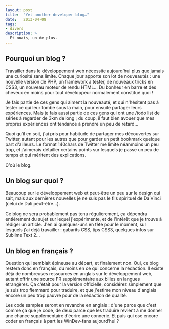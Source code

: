 ```yaml
---
layout: post
title:  "Yet another developer blog…"
date:   2013-04-08
tags:
- divers
description: >
  Et ouais, un de plus.
---
```


## Pourquoi un blog ?

Travailler dans le développement web nécessite aujourd’hui plus que jamais une curiosité sans limite. Chaque jour apporte son lot de nouveautés : une nouvelle version de PHP, un framework à tester, de nouveaux tricks en CSS3, un nouveau moteur de rendu HTML… Du bonheur en barre et des cheveux en moins pour tout développeur normalement constitué quoi !

Je fais partie de ces gens qui aiment la nouveauté, et qui n'hésitent pas à tester ce qui leur tombe sous la main, pour ensuite partager leurs expériences. Mais je fais aussi partie de ces gens qui ont une /todo list de séries à regarder de 3km de long ; du coup, il faut bien avouer que mes propres expériences ont tendance à prendre un peu de retard…

Quoi qu'il en soit, j'ai pris pour habitude de partager mes découvertes sur Twitter, autant pour les autres que pour garder un petit bookmark quelque part d'ailleurs. Le format 140chars de Twitter me limite néanmoins un peu trop, et j'aimerais détailler certains points sur lesquels je passe un peu de temps et qui méritent des explications.

D'où le blog.

## Un blog sur quoi ?

Beaucoup sur le développement web et peut-être un peu sur le design qui sait, mais aux dernières nouvelles je ne suis pas le fils spirituel de Da Vinci (celui de Dalí peut-être…).

Ce blog ne sera probablement pas tenu régulièrement, ça dépendra entièrement du sujet sur lequel j'expérimente, et de l'intérêt que je trouve à rédiger un article. J'en ai quelques-uns en tête pour le moment, sur lesquels j'ai déjà travailler : gabarits CSS, tips CSS3, quelques infos sur Sublime Text 2…

## Un blog en français ?

Question qui semblait épineuse au départ, et finalement non. Oui, ce blog restera donc en français, du moins en ce qui concerne la rédaction. Il existe déjà de nombreuses ressources en anglais sur le développement web, autant offrir une source FR supplémentaire aux billes en langues étrangères. Ça c'était pour la version officielle, considérez simplement que je suis trop flemmard pour traduire, et que j'estime mon niveau d'anglais encore un peu trop pauvre pour de la rédaction de qualité.

Les code samples seront en revanche en anglais : d'une parce que c'est comme ça que je code, de deux parce que les traduire revient à me donner une chance supplémentaire d'écrire une connerie. Et puis qui ose encore coder en français à part les WinDev-fans aujourd’hui ?
